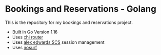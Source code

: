 # Bookings and Reservations - Golang

This is the repository for my bookings and reservations project.

- Built in Go Version 1.16
- Uses [chi router](https://github.com/go-chi/chi)
- Uses [alex edwards SCS](https://github.com/alexedwards/scs/v2) session management
- Uses [nosurf](https://github.com/justinas/nosurf)